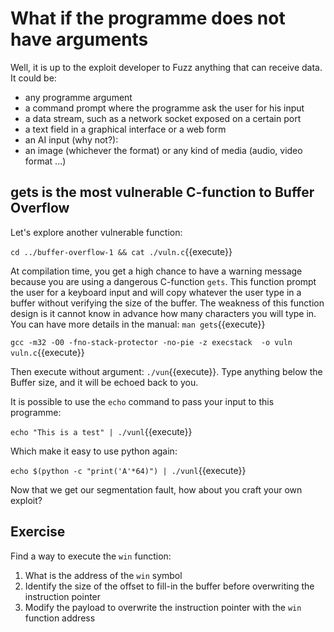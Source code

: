 # What if the programme does not have arguments

Well, it is up to the exploit developer to Fuzz anything that can receive data. It could be:
- any programme argument
- a command prompt where the programme ask the user for his input
- a data stream, such as a network socket exposed on a certain port
- a text field in a graphical interface or a web form
- an AI input (why not?):
- an image (whichever the format) or any kind of media (audio, video format ...)

## gets is the most vulnerable C-function to Buffer Overflow

Let's explore another vulnerable function:

`cd ../buffer-overflow-1 && cat ./vuln.c`{{execute}}

At compilation time, you get a high chance to have a warning message because you are using a dangerous C-function `gets`. This function prompt the user for a keyboard input and will copy whatever the user type in a buffer without verifying the size of the buffer. The weakness of this function design is it cannot know in advance how many characters you will type in. You can have more details in the manual: `man gets`{{execute}}

`gcc -m32 -O0 -fno-stack-protector -no-pie -z execstack  -o vuln vuln.c`{{execute}}

Then execute without argument: `./vun`{{execute}}. Type anything below the Buffer size, and it will be echoed back to you.

It is possible to use the `echo` command to pass your input to this programme:

`echo "This is a test" | ./vunl`{{execute}}

Which make it easy to use python again:

`echo $(python -c "print('A'*64)") | ./vunl`{{execute}}

Now that we get our segmentation fault, how about you craft your own exploit?

## Exercise

Find a way to execute the `win` function:

1. What is the address of the `win` symbol
2. Identify the size of the offset to fill-in the buffer before overwriting the instruction pointer
3. Modify the payload to overwrite the instruction pointer with the `win` function address

